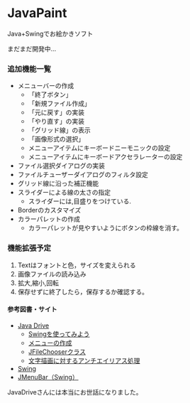 JavaPaint
=========

Java+Swingでお絵かきソフト

まだまだ開発中...

### 追加機能一覧

- メニューバーの作成
	- 「終了ボタン」
	- 「新規ファイル作成」
	- 「元に戻す」の実装
	- 「やり直す」の実装
	- 「グリッド線」の表示
	- 「画像形式の選択」
	- メニューアイテムにキーボードニーモニックの設定
	- メニューアイテムにキーボードアクセラレーターの設定
- ファイル選択ダイアログの実装
- ファイルチューザーダイアログのフィルタ設定
- グリッド線に沿った補正機能
- スライダーによる線の太さの指定
	- スライダーには,目盛りをつけている.
- Borderのカスタマイズ
- カラーパレットの作成
	- カラーパレットが見やすいようにボタンの枠線を消す。


### 機能拡張予定

1. Textはフォントと色，サイズを変えられる
1. 画像ファイルの読み込み
1. 拡大,縮小,回転
1. 保存せずに終了したら，保存するか確認する。


#### 参考図書・サイト

- [Java Drive](http://www.javadrive.jp/)
	- [Swingを使ってみよう](http://www.javadrive.jp/tutorial/)
	- [メニューの作成](http://www.javadrive.jp/tutorial/jmenu/)
	- [JFileChooserクラス](http://www.javadrive.jp/tutorial/jfilechooser/)
    - [文字描画に対するアンチエイリアス処理](http://www.javadrive.jp/java2d/graphics2d/index4.html)
- [Swing](http://www.tohoho-web.com/java/swing.htm#JPopupMenu)
- [JMenuBar（Swing）](http://www.ne.jp/asahi/hishidama/home/tech/java/swing/JMenuBar.html)


JavaDriveさんには本当にお世話になりました。
